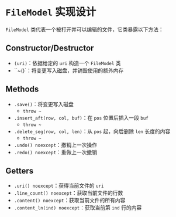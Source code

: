 # `FileModel` 实现设计

`FileModel` 类代表一个被打开并可以编辑的文件，它类暴露以下方法：

## Constructor/Destructor

- `(uri)`：依据给定的 `uri` 构造一个 `FileModel` 类
- ``~()`：将变更写入磁盘，并销毁使用的额外内存

## Methods

- `.save()`：将变更写入磁盘
  - `throw ~`
- `.insert_aft(row, col, buf)`：在 `pos` 位置后插入一段 `buf`
  - `throw ~`
- `.delete_seg(row, col, len)`：从 `pos` 起，向后删除 `len` 长度的内容
  - `throw ~`
- `.undo() noexcept`：撤销上一次操作
- `.redo() noexcept`：重做上一次撤销

## Getters

- `.uri() noexcept`：获得当前文件的 `uri`
- `.line_count() noexcept`：获取当前文件的行数
- `.content() noexcept`：获取当前文件的所有内容
- `.content_ln(ind) noexcept`：获取当前第 `ind` 行的内容
